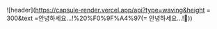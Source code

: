 ![header](https://capsule-render.vercel.app/api?type=waving&height = 300&text =안녕하세요...!%20%F0%9F%A4%97(= 안녕하세요...!🤗))
